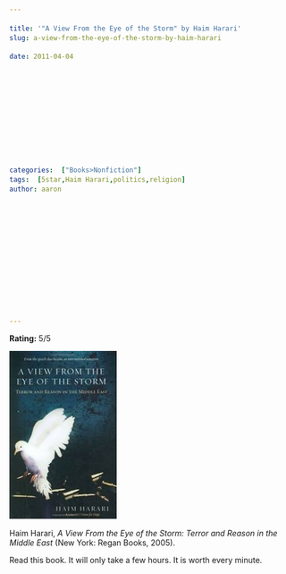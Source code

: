 ```yaml
---

title: '"A View From the Eye of the Storm" by Haim Harari'
slug: a-view-from-the-eye-of-the-storm-by-haim-harari

date: 2011-04-04











categories:  ["Books>Nonfiction"]
tags:  [5star,Haim Harari,politics,religion]
author: aaron













---
```


**Rating:** 5/5

![](cover1-192x300.jpg "Eye of the Storm")

Haim Harari, *A View From the Eye of the Storm: Terror and Reason in the Middle East* (New York: Regan Books, 2005).

Read this book. It will only take a few hours. It is worth every minute.

